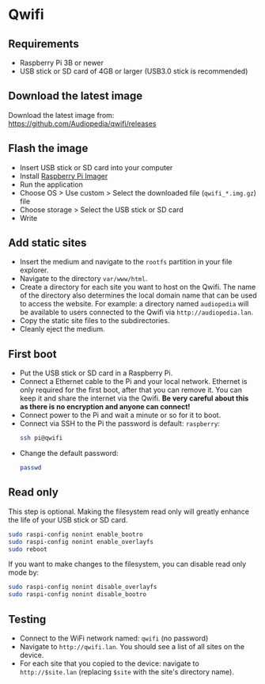 # Qwifi

## Requirements

- Raspberry Pi 3B or newer
- USB stick or SD card of 4GB or larger (USB3.0 stick is recommended)

## Download the latest image

Download the latest image from: https://github.com/Audiopedia/qwifi/releases

## Flash the image

- Insert USB stick or SD card into your computer
- Install [Raspberry Pi Imager](https://www.raspberrypi.org/software/)
- Run the application
- Choose OS > Use custom > Select the downloaded file (`qwifi_*.img.gz`) file
- Choose storage > Select the USB stick or SD card
- Write

## Add static sites

- Insert the medium and navigate to the `rootfs` partition in your file explorer.
- Navigate to the directory `var/www/html`.
- Create a directory for each site you want to host on the Qwifi. The name of
  the directory also determines the local domain name that can be used to access
  the website. For example: a directory named `audiopedia` will be available to
  users connected to the Qwifi via `http://audiopedia.lan`.
- Copy the static site files to the subdirectories.
- Cleanly eject the medium.

## First boot

- Put the USB stick or SD card in a Raspberry Pi.
- Connect a Ethernet cable to the Pi and your local network. Ethernet is only
  required for the first boot, after that you can remove it. You can keep it and
  share the internet via the Qwifi. **Be very careful about this as there is
  no encryption and anyone can connect!**
- Connect power to the Pi and wait a minute or so for it to boot.
- Connect via SSH to the Pi the password is default: `raspberry`:
  ```bash
  ssh pi@qwifi
  ```
- Change the default password:
  ```bash
  passwd
  ```

## Read only

This step is optional. Making the filesystem read only will greatly enhance the
life of your USB stick or SD card.

```bash
sudo raspi-config nonint enable_bootro
sudo raspi-config nonint enable_overlayfs
sudo reboot
```

If you want to make changes to the filesystem, you can disable read only mode by:

```bash
sudo raspi-config nonint disable_overlayfs
sudo raspi-config nonint disable_bootro
```

## Testing

- Connect to the WiFi network named: `qwifi` (no password)
- Navigate to `http://qwifi.lan`. You should see a list of all sites on the device.
- For each site that you copied to the device: navigate to `http://$site.lan`
  (replacing `$site` with the site's directory name).
